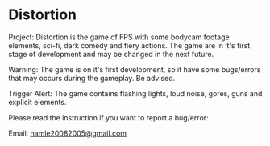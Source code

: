 # Distortion
Project: Distortion is the game of FPS with some bodycam footage elements, sci-fi, dark comedy and fiery actions. The game are in it's first stage of development and may be changed in the next future.

Warning: The game is on it's first development, so it have some bugs/errors that may occurs during the gameplay. Be advised.

Trigger Alert: The game contains flashing lights, loud noise, gores, guns and explicit elements. 

Please read the instruction if you want to report a bug/error:

Email: namle20082005@gmail.com
